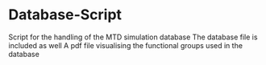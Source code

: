 # Database-Script
Script for the handling of the MTD simulation database
The database file is included as well
A pdf file visualising the functional groups used in the database
